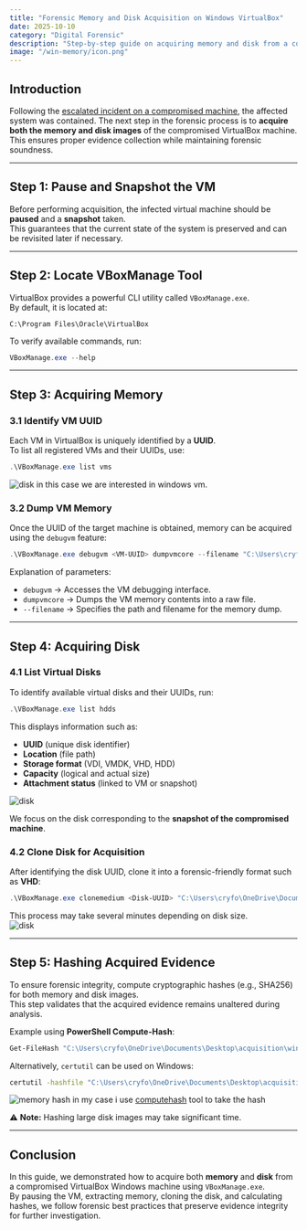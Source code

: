 ```yaml
---
title: "Forensic Memory and Disk Acquisition on Windows VirtualBox"
date: 2025-10-10
category: "Digital Forensic"
description: "Step-by-step guide on acquiring memory and disk from a compromised Windows VirtualBox machine for forensic analysis."
image: "/win-memory/icon.png"
---
```


## Introduction
Following the [escalated incident on a compromised machine](https://bakeery-portfolio.vercel.app/blog/initial-triage), the affected system was contained. 
The next step in the forensic process is to **acquire both the memory and disk images** of the compromised VirtualBox machine. 
This ensures proper evidence collection while maintaining forensic soundness.

---

## Step 1: Pause and Snapshot the VM
Before performing acquisition, the infected virtual machine should be **paused** and a **snapshot** taken.  
This guarantees that the current state of the system is preserved and can be revisited later if necessary.

---

## Step 2: Locate VBoxManage Tool
VirtualBox provides a powerful CLI utility called `VBoxManage.exe`.  
By default, it is located at:  

```
C:\Program Files\Oracle\VirtualBox
```

To verify available commands, run:
```powershell
VBoxManage.exe --help
```

---

## Step 3: Acquiring Memory

### 3.1 Identify VM UUID
Each VM in VirtualBox is uniquely identified by a **UUID**.  
To list all registered VMs and their UUIDs, use:
```powershell
.\VBoxManage.exe list vms
```
![disk](/blog-images/win-memory/listvms.PNG)
in this case we are interested in windows vm.
### 3.2 Dump VM Memory
Once the UUID of the target machine is obtained, memory can be acquired using the `debugvm` feature:
```powershell
.\VBoxManage.exe debugvm <VM-UUID> dumpvmcore --filename "C:\Users\cryfo\OneDrive\Documents\Desktop\acquisition\windows10-memory.raw"
```

Explanation of parameters:
- `debugvm` → Accesses the VM debugging interface.  
- `dumpvmcore` → Dumps the VM memory contents into a raw file.  
- `--filename` → Specifies the path and filename for the memory dump.  

---

## Step 4: Acquiring Disk

### 4.1 List Virtual Disks
To identify available virtual disks and their UUIDs, run:
```powershell
.\VBoxManage.exe list hdds
```

This displays information such as:
- **UUID** (unique disk identifier)  
- **Location** (file path)  
- **Storage format** (VDI, VMDK, VHD, HDD)  
- **Capacity** (logical and actual size)  
- **Attachment status** (linked to VM or snapshot)  

![disk](/blog-images/win-memory/uuids.PNG)

We focus on the disk corresponding to the **snapshot of the compromised machine**.

### 4.2 Clone Disk for Acquisition
After identifying the disk UUID, clone it into a forensic-friendly format such as **VHD**:
```powershell
.\VBoxManage.exe clonemedium <Disk-UUID> "C:\Users\cryfo\OneDrive\Documents\Desktop\acquisition\windows10-disk.vhd" --format vhd
```

This process may take several minutes depending on disk size.  
![disk](/blog-images/win-memory/disk.PNG)

---

## Step 5: Hashing Acquired Evidence
To ensure forensic integrity, compute cryptographic hashes (e.g., SHA256) for both memory and disk images.  
This step validates that the acquired evidence remains unaltered during analysis.

Example using **PowerShell Compute-Hash**:
```powershell
Get-FileHash "C:\Users\cryfo\OneDrive\Documents\Desktop\acquisition\windows10-memory.raw" -Algorithm SHA256
```

Alternatively, `certutil` can be used on Windows:
```cmd
certutil -hashfile "C:\Users\cryfo\OneDrive\Documents\Desktop\acquisition\windows10-disk.vhd" SHA256
```

![memory hash](/blog-images/win-memory/windows10-memory-hash.PNG)
in my case i use [computehash](https://www.subisoft.net/ComputeHash.aspx) tool to take the hash

⚠️ **Note:** Hashing large disk images may take significant time.  

---

## Conclusion
In this guide, we demonstrated how to acquire both **memory** and **disk** from a compromised VirtualBox Windows machine using `VBoxManage.exe`.  
By pausing the VM, extracting memory, cloning the disk, and calculating hashes, we follow forensic best practices that preserve evidence integrity for further investigation.
